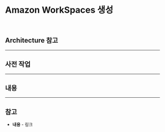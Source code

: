 # Amazon WorkSpaces 생성

<br/>

## Architecture 참고


<hr>

## 사전 작업


<hr>

## 내용


<hr>

## 참고
- **내용** - 링크
